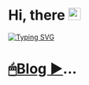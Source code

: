 
# Hi, there <img src="https://raw.githubusercontent.com/Tarikul-Islam-Anik/Animated-Fluent-Emojis/master/Emojis/Hand%20gestures/Hand%20with%20Fingers%20Splayed%20Light%20Skin%20Tone.png" alt="Hand with Fingers Splayed Light Skin Tone" width="25" height="25" />
[![Typing SVG](https://readme-typing-svg.demolab.com?font=Fira+Code&pause=1000&color=36A9F7&random=false&width=435&lines=%EC%97%AC%EA%B8%B0%EB%8A%94+%EA%B3%B5%EB%B6%80%ED%95%98%EA%B3%A0%2C+%EA%B8%B0%EB%A1%9D%ED%95%98%EB%8A%94+%EA%B3%B3%EC%9E%85%EB%8B%88%EB%8B%A4)](https://git.io/typing-svg)
# [🖱Blog ▶](https://lts.kr)...
